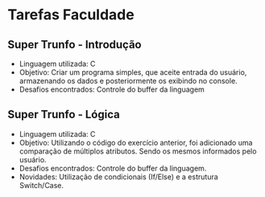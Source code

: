 # Tarefas Faculdade
## Super Trunfo - Introdução
- Linguagem utilizada: C
- Objetivo: Criar um programa simples, que aceite entrada do usuário, armazenando os dados e posteriormente os exibindo no console.
- Desafios encontrados: Controle do buffer da linguagem


## Super Trunfo - Lógica
- Linguagem utilizada: C
- Objetivo: Utilizando o código do exercício anterior, foi adicionado uma comparação de múltiplos atributos. Sendo os mesmos informados pelo usuário.
- Desafios encontrados: Controle do buffer da linguagem.
- Novidades: Utilização de condicionais (If/Else) e a estrutura Switch/Case.
